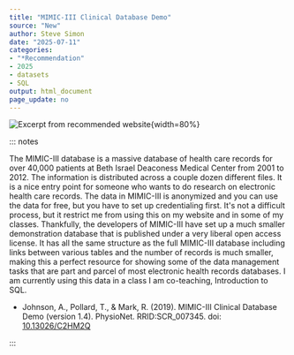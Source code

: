 ```yaml
---
title: "MIMIC-III Clinical Database Demo"
source: "New"
author: Steve Simon
date: "2025-07-11"
categories: 
- "*Recommendation"
- 2025
- datasets
- SQL
output: html_document
page_update: no
---
```


![](http://www.pmean.com/new-images/25/mimic-demo-01.png "Excerpt from recommended website"){width=80%}

::: notes

The MIMIC-III database is a massive database of health care records for over 40,000 patients at Beth Israel Deaconess Medical Center from 2001 to 2012. The information is distributed across a couple dozen different files. It is a nice entry point for someone who wants to do research on electronic health care records. The data in MIMIC-III is anonymized and you can use the data for free, but you have to set up credentialing first. It's not a difficult process, but it restrict me from using this on my website and in some of my classes. Thankfully, the developers of MIMIC-III have set up a much smaller demonstration database that is published under a very liberal open access license. It has all the same structure as the full MIMIC-III database including links between various tables and the number of records is much smaller, making this a perfect resource for showing some of the data management tasks that are part and parcel of most electronic health records databases. I am currently using this data in a class I am co-teaching, Introduction to SQL.

-   Johnson, A., Pollard, T., & Mark, R. (2019). MIMIC-III Clinical Database Demo (version 1.4). PhysioNet. RRID:SCR_007345. doi: [10.13026/C2HM2Q][ref-johnson-2019]

[ref-johnson-2019]: https://doi.org/10.13026/C2HM2Q

:::